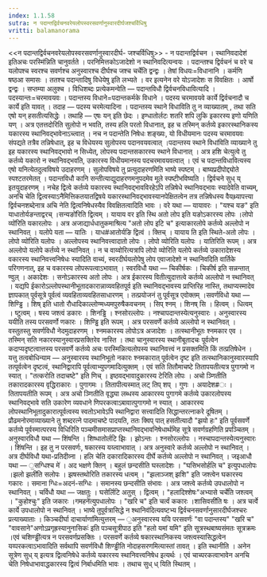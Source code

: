 ```yaml
---
index: 1.1.58
sutra: न पदान्तद्विर्वचनवरेयलोपस्वरसवर्णानुस्वारदीर्घजश्चर्विधिषु
vritti: balamanorama
---
```


<<न पदान्तद्विर्वचनवरेयलोपस्वरसवर्णानुस्वारदीर्घ- जश्चर्विधिषु>> - न पदान्तद्विर्वचन । स्थानिवदादेश॑ इतिअचः परस्मि॑न्निति चानुवर्तते । परनिमित्तकोऽजादेशो न स्थानिवदित्यन्वयः । पदान्तश्च द्विर्वचनं च वरे च यलोपश्च स्वरश्च सवर्णश्च अनुस्वारश्च दीर्घश्च जश्च चर्चेति द्वन्द्वः । तेषां विधयः=विधानानि । कर्मणि षष्ठआ समासः । ततश्च पदान्तादिषु विधेयेषु इति लभ्यते । वर इत्यनेन वरे योऽजादेशः स विवक्षितः । आर्षो द्वन्द्वः । सप्तम्या अलुक्च । विधिशब्दः प्रत्येकमन्वेति — पदान्तविधौ द्विर्वचनविधावित्यादि । पदस्यान्तः=चरमावयवः । पदान्तस्य विधाने=पदान्तकर्मके विधाने । पदस्य चरमावयवे कार्ये द्विर्वचनादौ च कार्ये इति यावत् । तदाह — पदस्य चरमेत्यादिना । पदान्तस्य स्थाने विधाविति तु न व्याख्यातम् , तथा सति एषो यन् हसतीत्यसिद्धेः । तथाहि — एषः यन् इति छेदः । इण्धातोर्लटः शतरि शपि लुकि इकारस्य इणो यणिति यण् । अत्र एतत्तदोरिति सुलोपो न भवति, तस्य हलि परतो विधानात्, इह च तस्मिन् कर्तव्ये इकारस्थानिकस्य यकारस्य स्थानिवद्भावेनाऽच्त्वात् । नच न पदान्तेति निषेधः शङ्ख्यः, यो विधीयमानः पदस्य चरमावयवः संपद्यते तत्रैव तन्निषेधात्, इह च विधेयस्य सुलोपस्य पदानवयवत्वात् ।पदान्तस्य स्थाने विधा॑विति व्याख्याने तु इह यकारस्य स्थानिवद्भावो न सिध्येत्, लोपस्य पदान्तसकारस्य स्थाने विधानात् । अत्र हशि चेत्युत्वे तु कर्तव्ये यकारो न स्थानिवद्भवति, उकारस्य विधीयमानस्य पदचरमावयवत्वात् । एवं च पदान्तविधावित्यस्य एषो यनित्येतदुत्वविषये उदाहरणम् । सुलोपविषये तु प्रत्युदाहरणमिति भाष्ये स्पष्टम् । बाष्यप्रदीपोद्द्योते स्पश्टतरमेतत् । पदान्तविधौ कानि सन्तीत्याद्युदाहरणमनुपदमेव मूले स्पष्टीभविष्यति । द्विर्वचने सुध् य् इतयुदाहरणम् । नचेह द्वित्वे कर्तव्ये यकारस्य स्थानिवद्भावविरहेऽपि तन्निषेधे स्थानिवद्भावः स्यादेवेति वाच्यम्, अनचि चेति द्वित्वस्याऽनैमित्तिकतयातद्विषये यकारस्थानिवद्भावस्यानपेक्षितत्वेन तत्र तन्निषेधस्य वैयथ्र्यापत्त्या द्विर्वचनशब्देनात्र अचि नेति द्वित्वनिषेधस्यैव विवक्षितत्वादिति भावः । वरे यथा — यायावरः । "यश्च यङ" इति याधातोर्यङन्ताद्वरच् ।सन्यङो॑रिति द्वित्वम् । यायाय वर इति स्थि अतो लोप इति यङोऽकारस्य लोपः ।लोपो व्यो॑रिति यकारलोपः । अत्र अजाद्यार्धधातुकमाश्रित्य "अतो लोप इटि च" इत्याकारलोपे कर्तव्ये अल्लोपो न स्थानिवत् । यलोपे यता — यातिः । याध#आतोर्यङि द्वित्वं । क्तिच् । यायाय ति इति स्थिते-अतो लोपः ।लोपो व्यो॑रिति यलोपः । अल्लोपस्य स्थानिवत्त्वादातो लोपः । लोपो व्योरिति यलोपः । यातिरिति रूपम् । अत्र अल्लोपो यलोपे कर्तव्ये न स्थानिवत् । न च वाय्वोरित्यत्रापि लोपो व्योरिति यलोपे कर्तव्ये उकारादेशस्य वकारस्य स्थानिवत्त्वनिषेधः स्यादिति वाच्यं, स्वरदीर्घयलोपेषु लोप एवाजादेशो न स्थानिवदिति वार्तिके परिगणनात्, इह च वकारस्य लोपरूपत्वाऽभावात् । स्वरविधौ यथा — चिकीर्षकः । चिकीर्ष इति सन्नन्तात् ण्वुल् । अकादेशः । सनोऽकारस्य अतो लोपः । अत्र ईकारस्य वितीत्युदात्तत्वे कर्तव्ये अल्लोपो न स्थानिवत् । यद्यपि ईकारोऽल्लोपस्थानीभूतादकारान्नाव्यवहितपूर्व इति स्थानिवद्भावस्य प्राप्तिरिह नास्ति, तथाप्यस्मादेव ज्ञापकात् पूर्वसूत्रे पूर्वत्वं व्यवहिताव्यवहितसाधारणम् । तत्प्रयोजनं तु पूर्वसूत्र एवोक्तम् ।सवर्णविधो यथा — शिण्ड्ढि । शिष् इति धातो रौधादिकाल्लोण्मध्यमपुरुषैकवचनम् । सिप् श्नम् । शिनष् सि । हित्वम् । धित्वम् । ष्टुत्वम् । षस्य जश्त्वं डकारः । शिनड्ढि । श्नसोरल्लोपः । नश्चापदान्तस्येत्यनुस्वारः । अनुस्वारस्य ययीति तस्य परसवर्णो णकारः । शिण्ड्ढि इति रूपम् । अत्र परसवर्णे कर्तव्ये अल्लोपो न स्थानिवत् । वस्तुतस्तु सवर्णविधौ नेदमुदाहरणम् । श्नमकारस्य लोपोऽत्र अजादेशः । तत्स्थानीभूतः श्नमकार एव । तस्मिन् सति नकारस्यानुस्वारप्रसक्तिरेव नास्ति । तथा चानुस्वारस्य स्थानीबूतादचः पूर्वत्वेन कदाप्यदृष्टत्वात्तस्य परसवर्णे कर्तव्ये अचः परस्मिन्नित्यलोपस्य स्थानिवत्त्वं न प्रसक्तमिति किं तत्प्रतिषेधेन । यत्तु तत्वबोधिन्याम — अनुस्वारस्य स्थानिभूतो नकारः श्नमकारात् पूर्वत्वेन दृष्ट इति तत्स्थानिकानुस्वारस्यापि तत्पूर्वत्वेन दृष्टत्वं, स्थानिद्वारापि पूर्वत्वाभ्युपगमादित्युक्तम् । एवं सति तितौमाचष्टे तितापयतीत्यत्र पुगागमो न स्यात् । "तत्करोति तदाचष्टे" इति णिच् । इष्ठवद्भावादुकारस्य टेरिति लोपः । अचो ञ्णितीति तकारादकारस्य वृद्धिराकारः । पुगागमः । तितापीत्यस्मात् लट् तिप् शप् । गुणः । अयादेश#ः । तितापयतीति रूपम् । अत्र अचो ञ्णितीति वृद्ध्या लब्धस्य आकारस्य पुगागमे कर्तव्ये उकारलोपस्य स्थानिवद्भावे सति उकारेण व्यवधाने णिपरकत्वाऽबावात्पुगागमो न स्यात् । आकारस्य लोपस्थानिभूतादुकारात्पूर्वत्वस्य स्वतोऽभावेऽपि स्थानिद्वारा सत्त्वादिति सिद्धान्तरत्नाकरे दूषितम् । प्रौढमनोरमाव्याख्याने तु शब्दरत्ने पादमाचष्टे पादयति, ततः क्विप् पात् हसतीत्यादौ "झयो हः" इति पूर्वसवर्णे कर्तव्ये पूर्वस्मात्परस्य विधिरिति पञ्चमीसमासप्राप्तस्थानिवद्भावनिषेधार्थमिह सूत्रे सवर्णग्रहणिति प्रपञ्चितम् । अनुस्वारविधौ यथा — शिंषन्ति । शिष्धातोर्लटि झिः । झोऽन्तः । श्नसोरल्लोपः । नस्चापदान्तस्येत्यनुस्वारः । शिंषन्ति । इह तु न परसवर्णः, षकारस्य यय्त्वाभावात् । अत्र अनुस्वारे कर्तव्ये अल्लोपो न स्थानिवत् । अत्र दीर्घविधौ यथा-प्रतिदीव्ना । हलि चेति दकारादिकारस्य दीर्घे कर्तव्ये अल्लोपो न स्थानिवत् । जइआधौ यथा — ॒सग्धिश्च मे॑ । अद भक्षणे क्तिन् । बहुलं छन्दसीति घस्लादेशः । "घसिभसोर्हलि च" इत्युपधालोपः ।झलो झली॑ति सलोपः । झषस्तथोरिति तकारस्य धत्वम् । "झलाञ्जश् झशि" इति जश्त्वेन घकारस्य गकारः । समाना ग्धिः=अदनं-सग्धिः । समानस्य छन्दसीति संभावः । अत्र जश्त्वे कर्तव्ये उपधालोपो न स्थानिवत् । चर्विधौ यथा — जक्षतुः । घसेर्लिटि अतुस् । द्वित्वम् । "हलादिश्शेषः"अभ्यासे चर्चे॑ति जश्त्वम् । "कुहोश्चुः" इति जकारः ।गमहने॑त्युपधालोपः । "खरि च" इति चर्त्वं ककारः ।शासिवसी॑ति षः । अत्र चर्त्वे कार्ये उपधालोपो न स्थानिवत् । भाष्ये तुपूर्वत्रासिद्धे न श्थानिव॑दित्यवष्टभ्य द्विर्वचनसवर्णानुसारदीर्घजश्चरः प्रत्याख्याताः । किञ्चदीर्घा दाचार्याणा॑मित्युत्तरम् — ॒अनुस्वारस्य ययि परसवर्णः॑ "वा पदान्तस्य" "खरि च" "वावसाने"अणोऽप्रगृह्रस्यानुनासिकः॑ इति पञ्चसूत्रीपाठ इति "हलो यमां यमि" इति सूत्रस्थबाष्यसंमतः सूत्रक्रमः ।एवं चशिण्ड्ढी॑त्यत्र न परसवर्णप्रसक्तिः । परसवर्णे कर्तव्ये षकारस्थानिकस्य जश्त्वस्यासिद्धत्वेन यय्परकत्वाऽभावादिति सर्वथापि सवर्णविधौ शिण्ड्ढीति नोदाहसरणमित्यास्तां तावत् । इति स्थानीति । अनेन सूत्रेण सुध् य् इत्यत्र द्वित्वनिषेधे कर्तव्ये यकारस्य स्थानिवत्त्वनिषेध इत्यर्थः । एवं चाच्परकत्वाभावेन अनचि चेति निषेधाभावाद्धकारस्य द्वित्वं निर्बाधमिति भावः । तथाच सुध् ध् यिति स्थितम् ।